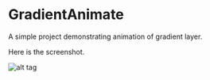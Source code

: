 # GradientAnimate

A simple project demonstrating animation of gradient layer.

Here is the screenshot.

![alt tag](https://github.com/vsujan92/GradientAnimate/blob/master/GradientAnimate/ScreenShot.png)
